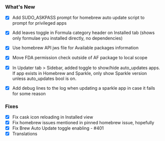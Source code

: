 ### What's New

- [x] Add SUDO_ASKPASS prompt for homebrew auto update script to prompt for privileged apps
- [x] Add leaves toggle in Formula category header on Installed tab (shows only formulae you installed directly, no dependencies)
- [x] Use homebrew API jws file for Available packages information
- [x] Move FDA permission check outside of AF package to local scope
- [x] In Updater tab > Sidebar, added toggle to show/hide auto_updates apps. If app exists in Homebrew and Sparkle, only show Sparkle version unless auto_updates bool is on.
- [x] Add debug lines to the log when updating a sparkle app in case it fails for some reason


### Fixes

- [x] Fix cask icon reloading in Installed view
- [x] Fix homebrew issues mentioned in pinned homebrew issue, hopefully
- [x] Fix Brew Auto Update toggle enabling - #401
- [x] Translations
